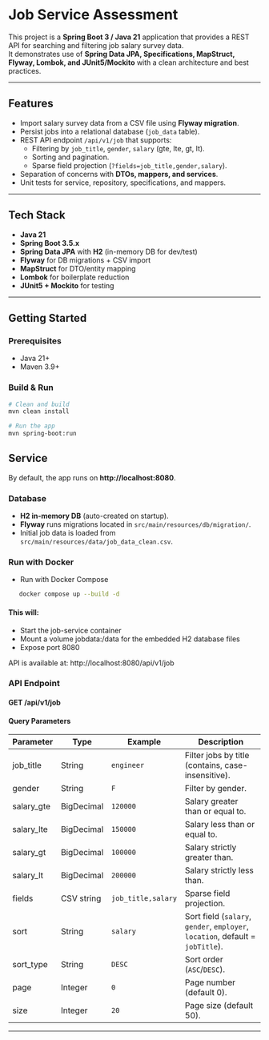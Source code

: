 # Job Service Assessment

This project is a **Spring Boot 3 / Java 21** application that provides a REST API for searching and filtering job salary survey data.  
It demonstrates use of **Spring Data JPA, Specifications, MapStruct, Flyway, Lombok, and JUnit5/Mockito** with a clean architecture and best practices.

---

## Features

- Import salary survey data from a CSV file using **Flyway migration**.
- Persist jobs into a relational database (`job_data` table).
- REST API endpoint `/api/v1/job` that supports:
    - Filtering by `job_title`, `gender`, `salary` (gte, lte, gt, lt).
    - Sorting and pagination.
    - Sparse field projection (`?fields=job_title,gender,salary`).
- Separation of concerns with **DTOs, mappers, and services**.
- Unit tests for service, repository, specifications, and mappers.

---

## Tech Stack

- **Java 21**
- **Spring Boot 3.5.x**
- **Spring Data JPA** with **H2** (in-memory DB for dev/test)
- **Flyway** for DB migrations + CSV import
- **MapStruct** for DTO/entity mapping
- **Lombok** for boilerplate reduction
- **JUnit5 + Mockito** for testing

---

## Getting Started

### Prerequisites
- Java 21+
- Maven 3.9+

### Build & Run
```bash
# Clean and build
mvn clean install

# Run the app
mvn spring-boot:run
```

## Service

By default, the app runs on **http://localhost:8080**.

### Database
- **H2 in-memory DB** (auto-created on startup).
- **Flyway** runs migrations located in `src/main/resources/db/migration/`.
- Initial job data is loaded from `src/main/resources/data/job_data_clean.csv`.

### Run with Docker
- Run with Docker Compose
```bash
   docker compose up --build -d
```

#### This will:
- Start the job-service container
- Mount a volume jobdata:/data for the embedded H2 database files
- Expose port 8080

API is available at: http://localhost:8080/api/v1/job

### API Endpoint
#### GET /api/v1/job

#### Query Parameters

| Parameter       | Type        | Example                  | Description |
|-----------------|-------------|--------------------------|-------------|
| job_title       | String      | `engineer`              | Filter jobs by title (contains, case-insensitive). |
| gender          | String      | `F`                     | Filter by gender. |
| salary_gte      | BigDecimal  | `120000`                | Salary greater than or equal to. |
| salary_lte      | BigDecimal  | `150000`                | Salary less than or equal to. |
| salary_gt       | BigDecimal  | `100000`                | Salary strictly greater than. |
| salary_lt       | BigDecimal  | `200000`                | Salary strictly less than. |
| fields          | CSV string  | `job_title,salary`      | Sparse field projection. |
| sort            | String      | `salary`                | Sort field (`salary`, `gender`, `employer`, `location`, default = `jobTitle`). |
| sort_type       | String      | `DESC`                  | Sort order (`ASC`/`DESC`). |
| page            | Integer     | `0`                     | Page number (default 0). |
| size            | Integer     | `20`                    | Page size (default 50). |

---
